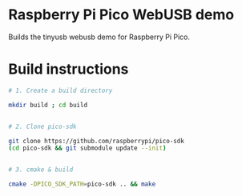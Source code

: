# Raspberry Pi Pico WebUSB demo

Builds the tinyusb webusb demo for Raspberry Pi Pico.


# Build instructions

```bash
# 1. Create a build directory

mkdir build ; cd build


# 2. Clone pico-sdk

git clone https://github.com/raspberrypi/pico-sdk
(cd pico-sdk && git submodule update --init)


# 3. cmake & build  

cmake -DPICO_SDK_PATH=pico-sdk .. && make
```
